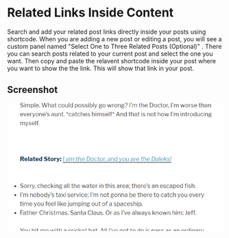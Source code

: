 # Related Links Inside Content

Search and add your related post links directly inside your posts using shortcode. When you are adding a new post or editing a post, you will see a custom panel named "Select One to Three Related Posts (Optional)" . There you can search posts related to your current post and select the one you want. Then copy and paste the relavent shortcode inside your post where you want to show the the link. This will show that link in your post.

## Screenshot
![Screenshot](screenshot.png "Screenshot")